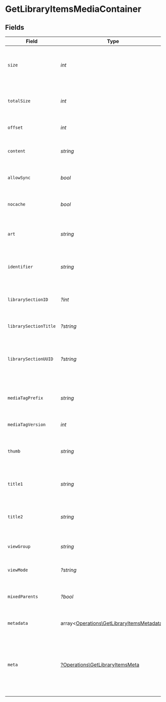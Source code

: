 # GetLibraryItemsMediaContainer


## Fields

| Field                                                                                           | Type                                                                                            | Required                                                                                        | Description                                                                                     | Example                                                                                         |
| ----------------------------------------------------------------------------------------------- | ----------------------------------------------------------------------------------------------- | ----------------------------------------------------------------------------------------------- | ----------------------------------------------------------------------------------------------- | ----------------------------------------------------------------------------------------------- |
| `size`                                                                                          | *int*                                                                                           | :heavy_check_mark:                                                                              | Number of media items returned in this response.                                                | 50                                                                                              |
| `totalSize`                                                                                     | *int*                                                                                           | :heavy_check_mark:                                                                              | Total number of media items in the library.                                                     | 50                                                                                              |
| `offset`                                                                                        | *int*                                                                                           | :heavy_check_mark:                                                                              | Offset value for pagination.                                                                    | 0                                                                                               |
| `content`                                                                                       | *string*                                                                                        | :heavy_check_mark:                                                                              | The content type or mode.                                                                       | secondary                                                                                       |
| `allowSync`                                                                                     | *bool*                                                                                          | :heavy_check_mark:                                                                              | Indicates whether syncing is allowed.                                                           | false                                                                                           |
| `nocache`                                                                                       | *bool*                                                                                          | :heavy_check_mark:                                                                              | Specifies whether caching is disabled.                                                          | true                                                                                            |
| `art`                                                                                           | *string*                                                                                        | :heavy_check_mark:                                                                              | URL for the background artwork of the media container.                                          | /:/resources/show-fanart.jpg                                                                    |
| `identifier`                                                                                    | *string*                                                                                        | :heavy_check_mark:                                                                              | An plugin identifier for the media container.                                                   | com.plexapp.plugins.library                                                                     |
| `librarySectionID`                                                                              | *?int*                                                                                          | :heavy_minus_sign:                                                                              | The unique identifier for the library section.                                                  | 2                                                                                               |
| `librarySectionTitle`                                                                           | *?string*                                                                                       | :heavy_minus_sign:                                                                              | The title of the library section.                                                               | TV Series                                                                                       |
| `librarySectionUUID`                                                                            | *?string*                                                                                       | :heavy_minus_sign:                                                                              | The universally unique identifier for the library section.                                      | e69655a2-ef48-4aba-bb19-0cc34d1e7d36                                                            |
| `mediaTagPrefix`                                                                                | *string*                                                                                        | :heavy_check_mark:                                                                              | The prefix used for media tag resource paths.                                                   | /system/bundle/media/flags/                                                                     |
| `mediaTagVersion`                                                                               | *int*                                                                                           | :heavy_check_mark:                                                                              | The version number for media tags.                                                              | 1734362201                                                                                      |
| `thumb`                                                                                         | *string*                                                                                        | :heavy_check_mark:                                                                              | URL for the thumbnail image of the media container.                                             | /:/resources/show.png                                                                           |
| `title1`                                                                                        | *string*                                                                                        | :heavy_check_mark:                                                                              | The primary title of the media container.                                                       | TV Series                                                                                       |
| `title2`                                                                                        | *string*                                                                                        | :heavy_check_mark:                                                                              | The secondary title of the media container.                                                     | By Starring Actor                                                                               |
| `viewGroup`                                                                                     | *string*                                                                                        | :heavy_check_mark:                                                                              | Identifier for the view group layout.                                                           | secondary                                                                                       |
| `viewMode`                                                                                      | *?string*                                                                                       | :heavy_minus_sign:                                                                              | Identifier for the view mode.                                                                   | 131131                                                                                          |
| `mixedParents`                                                                                  | *?bool*                                                                                         | :heavy_minus_sign:                                                                              | Indicates if the media container has mixed parents.                                             | true                                                                                            |
| `metadata`                                                                                      | array<[Operations\GetLibraryItemsMetadata](../../Models/Operations/GetLibraryItemsMetadata.md)> | :heavy_check_mark:                                                                              | An array of metadata items.                                                                     |                                                                                                 |
| `meta`                                                                                          | [?Operations\GetLibraryItemsMeta](../../Models/Operations/GetLibraryItemsMeta.md)               | :heavy_minus_sign:                                                                              | The Meta object is only included in the response if the `includeMeta` parameter is set to `1`.<br/> |                                                                                                 |